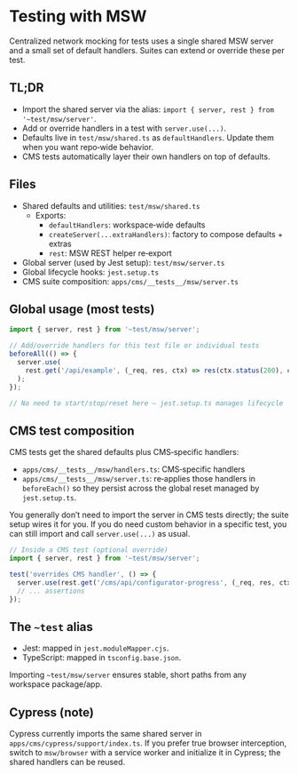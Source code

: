 # Testing with MSW

Centralized network mocking for tests uses a single shared MSW server and a small set of default handlers. Suites can extend or override these per test.

## TL;DR

- Import the shared server via the alias: `import { server, rest } from '~test/msw/server'`.
- Add or override handlers in a test with `server.use(...)`.
- Defaults live in `test/msw/shared.ts` as `defaultHandlers`. Update them when you want repo‑wide behavior.
- CMS tests automatically layer their own handlers on top of defaults.

## Files

- Shared defaults and utilities: `test/msw/shared.ts`
  - Exports:
    - `defaultHandlers`: workspace‑wide defaults
    - `createServer(...extraHandlers)`: factory to compose defaults + extras
    - `rest`: MSW REST helper re‑export
- Global server (used by Jest setup): `test/msw/server.ts`
- Global lifecycle hooks: `jest.setup.ts`
- CMS suite composition: `apps/cms/__tests__/msw/server.ts`

## Global usage (most tests)

```ts
import { server, rest } from '~test/msw/server';

// Add/override handlers for this test file or individual tests
beforeAll(() => {
  server.use(
    rest.get('/api/example', (_req, res, ctx) => res(ctx.status(200), ctx.json({ ok: true })))
  );
});

// No need to start/stop/reset here — jest.setup.ts manages lifecycle
```

## CMS test composition

CMS tests get the shared defaults plus CMS‑specific handlers:

- `apps/cms/__tests__/msw/handlers.ts`: CMS‑specific handlers
- `apps/cms/__tests__/msw/server.ts`: re‑applies those handlers in `beforeEach()` so they persist across the global reset managed by `jest.setup.ts`.

You generally don’t need to import the server in CMS tests directly; the suite setup wires it for you. If you do need custom behavior in a specific test, you can still import and call `server.use(...)` as usual.

```ts
// Inside a CMS test (optional override)
import { server, rest } from '~test/msw/server';

test('overrides CMS handler', () => {
  server.use(rest.get('/cms/api/configurator-progress', (_req, res, ctx) => res(ctx.status(200), ctx.json({ state: { step: 'x' }, completed: {} }))));
  // ... assertions
});
```

## The `~test` alias

- Jest: mapped in `jest.moduleMapper.cjs`.
- TypeScript: mapped in `tsconfig.base.json`.

Importing `~test/msw/server` ensures stable, short paths from any workspace package/app.

## Cypress (note)

Cypress currently imports the same shared server in `apps/cms/cypress/support/index.ts`. If you prefer true browser interception, switch to `msw/browser` with a service worker and initialize it in Cypress; the shared handlers can be reused.
